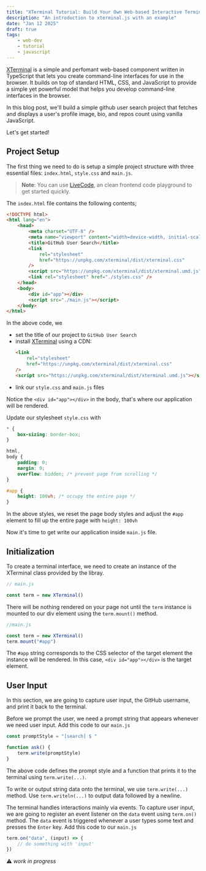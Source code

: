 ```yaml
---
title: "XTerminal Tutorial: Build Your Own Web-based Interactive Terminal Application"
description: "An introduction to xterminal.js with an example"
date: "Jan 12 2025"
draft: true
tags:
    - web-dev
    - tutorial
    - javascript
---
```


[XTerminal](https://xterminal.js.org) is a simple and perfomant web-based component written in TypeScript that lets you create command-line interfaces for use in the browser. It builds on top of standard HTML, CSS, and JavaScript to provide a simple yet powerful model that helps you develop command-line interfaces in the browser.

In this blog post, we'll build a simple github user search project that fetches and displays a user's profile image, bio, and repos count using vanilla JavaScript.

Let's get started!

## Project Setup

The first thing we need to do is setup a simple project structure with three essential files: `index.html`, `style.css` and `main.js`.

> **Note**:
> You can use [LiveCode](https://henryhale.github.io), an clean frontend code playground to get started quickly.

The `index.html` file contains the following contents;

```html
<!DOCTYPE html>
<html lang="en">
	<head>
		<meta charset="UTF-8" />
		<meta name="viewport" content="width=device-width, initial-scale=1.0" />
		<title>GitHub User Search</title>
		<link
			rel="stylesheet"
			href="https://unpkg.com/xterminal/dist/xterminal.css"
		/>
		<script src="https://unpkg.com/xterminal/dist/xterminal.umd.js"></script>
		<link rel="stylesheet" href="./styles.css" />
	</head>
	<body>
		<div id="app"></div>
		<script src="./main.js"></script>
	</body>
</html>
```

In the above code, we

- set the title of our project to `GitHub User Search`
- install [XTerminal](https://xterminal.js.org) using a CDN:
    ```html
    <link
    	rel="stylesheet"
    	href="https://unpkg.com/xterminal/dist/xterminal.css"
    />
    <script src="https://unpkg.com/xterminal/dist/xterminal.umd.js"></script>
    ```
- link our `style.css` and `main.js` files

Notice the `<div id="app"></div>` in the body, that's where our application will be rendered.

Update our stylesheet `style.css` with

```css
* {
	box-sizing: border-box;
}

html,
body {
	padding: 0;
	margin: 0;
	overflow: hidden; /* prevent page from scrolling */
}

#app {
	height: 100vh; /* occupy the entire page */
}
```

In the above styles, we reset the page body styles and adjust the `#app` element to fill up the entire page with `height: 100vh`

Now it's time to get write our application inside `main.js` file.

## Initialization

To create a terminal interface, we need to create an instance of the XTerminal class provided by the libray.

```js
// main.js

const term = new XTerminal()
```

There will be nothing rendered on your page not until the `term` instance is mounted to our div element using the `term.mount()` method.

```js
//main.js

const term = new XTerminal()
term.mount("#app")
```

The `#app` string corresponds to the CSS selector of the target element the instance will be rendered. In this case, `<div id="app"></div>` is the target element.

## User Input

In this section, we are going to capture user input, the GitHub username, and print it back to the terminal.

Before we prompt the user, we need a prompt string that appears whenever we need user input. Add this code to our `main.js`

```js
const promptStyle = "[search] $ "

function ask() {
	term.write(promptStyle)
}
```

The above code defines the prompt style and a function that prints it to the terminal using `term.write(...)`.

To write or output string data onto the terminal, we use `term.write(...)` method. Use `term.writeln(...)` to output data followed by a newline.

The terminal handles interactions mainly via events.
To capture user input, we are going to register an event listener on the `data` event using `term.on()` method. The `data` event is triggered whenever a user types some text and presses the `Enter` key. Add this code to our `main.js`

```js
term.on("data", (input) => {
	// do something with 'input'
})
```

:warning: _work in progress_

<!--
Think of it as a modern interface alternative to projects like [jsshell.com](https://jsshell.com) by [Chad B.](https://github.com/chadrbanks), [shell.js](https://davidecaruso.github.io/shell.js/) by [Davide C.](https://github.com/davidecaruso), [jquery terminal](https://terminal.jcubic.pl/) by [Jakub T.](https://github.com/jcubic) and many others. -->

